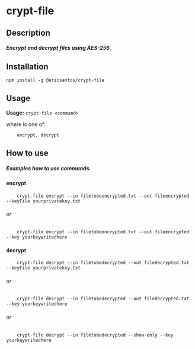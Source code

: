 # crypt-file

## Description
##### Encrypt and decrypt files using AES-256.

## Installation

`
npm install -g @ericsantos/crypt-file
`


## Usage

**Usage:** `crypt-file <command>`

where <command> is one of:

        encrypt, decrypt

## How to use

##### Examples how to use commands.

#### encrypt


        crypt-file encrypt --in filetobeencrypted.txt --out fileencrypted --keyFile yourprivatekey.txt

###### or

        crypt-file encrypt --in filetobeencrypted.txt --out fileencrypted --key yourkeywritedhere


#### decrypt

        crypt-file decrypt --in filetobedecrypted --out filedecrypted.txt --keyFile yourprivatekey.txt

###### or

        crypt-file decrypt --in filetobedecrypted --out filedecrypted.txt --key yourkeywritedhere

###### or
        
        crypt-file decrypt --in filetobedecrypted --show-only --key yourkeywritedhere
